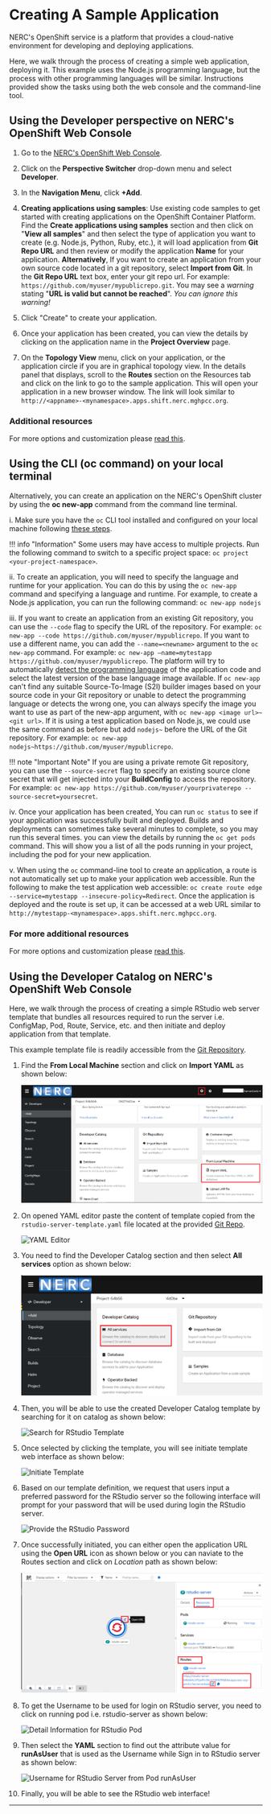 # Creating A Sample Application

NERC's OpenShift service is a platform that provides a cloud-native environment
for developing and deploying applications.

Here, we walk through the process of creating a simple web application,
deploying it. This example uses the Node.js programming language, but the process
with other programming languages will be similar. Instructions provided show the
tasks using both the web console and the command-line tool.

## Using the Developer perspective on NERC's OpenShift Web Console

1. Go to the [NERC's OpenShift Web Console](https://console.apps.shift.nerc.mghpcc.org).

2. Click on the **Perspective Switcher** drop-down menu and select **Developer**.

3. In the **Navigation Menu**, click **+Add**.

4. **Creating applications using samples**: Use existing code samples to get started
with creating applications on the OpenShift Container Platform. Find the
**Create applications using samples** section and then click on "**View all samples**"
and then select the type of application you want to create (e.g. Node.js, Python,
Ruby, etc.), it will load application from **Git Repo URL** and then review or
modify the application **Name** for your application.
**Alternatively**, If you want to create an application from your own source code
located in a git repository, select **Import from Git**. In the **Git Repo URL**
text box, enter your git repo url. For example: `https://github.com/myuser/mypublicrepo.git`.
You may see a *warning* stating "**URL is valid but cannot be reached**". *You can
ignore this warning!*

5. Click "Create" to create your application.

6. Once your application has been created, you can view the details by clicking
on the application name in the **Project Overview** page.

7. On the **Topology View** menu, click on your application, or the application
circle if you are in graphical topology view. In the details panel that displays,
scroll to the **Routes** section on the Resources tab and click on the link to
go to the sample application. This will open your application in a new browser
window. The link will look similar to `http://<appname>-<mynamespace>.apps.shift.nerc.mghpcc.org`.

### Additional resources

For more options and customization please [read this](https://docs.openshift.com/container-platform/4.10/applications/creating_applications/odc-creating-applications-using-developer-perspective.html).

## Using the CLI (oc command) on your local terminal

Alternatively, you can create an application on the NERC's OpenShift cluster by
using the **oc new-app** command from the command line terminal.

i. Make sure you have the `oc` CLI tool installed and configured on your local
machine following [these steps](../logging-in/install-the-openshift-cli/#first-time-usage).

!!! info "Information"
    Some users may have access to multiple projects. Run the following command to
    switch to a specific project space: `oc project <your-project-namespace>`.

ii. To create an application, you will need to specify the language and runtime
for your application. You can do this by using the `oc new-app` command and specifying
a language and runtime. For example, to create a Node.js application, you can run
the following command:
`oc new-app nodejs`

iii. If you want to create an application from an existing Git repository, you can
use the `--code` flag to specify the URL of the repository. For example:
`oc new-app --code https://github.com/myuser/mypublicrepo`. If you want to use a
different name, you can add the `--name=<newname>` argument to the `oc new-app` command.
For example: `oc new-app –name=mytestapp https://github.com/myuser/mypublicrepo`.
The platform will try to automatically [detect the programming language](https://docs.openshift.com/container-platform/4.10/applications/creating_applications/creating-applications-using-cli.html#language-detection)
of the application code and select the latest version of the base language image
available. If `oc new-app` can't find any suitable Source-To-Image (S2I) builder
images based on your source code in your Git repository or unable to detect the programming
language or detects the wrong one, you can always specify the image you want to use
as part of the new-app argument, with `oc new-app <image url>~<git url>`. If it is
using a test application based on Node.js, we could use the same command as before
but add `nodejs~` before the URL of the Git repository.
For example: `oc new-app nodejs~https://github.com/myuser/mypublicrepo`.

!!! note "Important Note"
    If you are using a private remote Git repository, you can use the
    `--source-secret` flag to specify an existing source clone secret that
    will get injected into your **BuildConfig** to access the repository.
    For example: `oc new-app https://github.com/myuser/yourprivaterepo --source-secret=yoursecret`.

iv. Once your application has been created, You can run `oc status` to see if your
application was successfully built and deployed. Builds and deployments can sometimes
take several minutes to complete, so you may run this several times. you can view
the details by running the `oc get pods` command. This will show you a list of all
the pods running in your project, including the pod for your new application.

v. When using the `oc` command-line tool to create an application, a route is not
automatically set up to make your application web accessible. Run the following
to make the test application web accessible:
`oc create route edge --service=mytestapp --insecure-policy=Redirect`.
Once the application is deployed and the route is set up, it can be accessed at
a web URL similar to `http://mytestapp-<mynamespace>.apps.shift.nerc.mghpcc.org`.

### For more additional resources

For more options and customization please [read this](https://docs.openshift.com/container-platform/4.10/applications/creating_applications/creating-applications-using-cli.html).

## Using the Developer Catalog on NERC's OpenShift Web Console

Here, we walk through the process of creating a simple RStudio web server template
that bundles all resources required to run the server i.e. ConfigMap, Pod, Route,
Service, etc. and then initiate and deploy application from that template.

This example template file is readily accessible from the
[Git Repository](https://github.com/nerc-project/rstudio-testapp).

1. Find the **From Local Machine** section and click on **Import YAML** as shown
below:

    ![Import YAML](images/import-yaml.png)

2. On opened YAML editor paste the content of template copied from the
`rstudio-server-template.yaml` file located at the provided [Git Repo](https://github.com/nerc-project/rstudio-testapp/blob/main/rstudio-server-template.yaml).

    ![YAML Editor](images/import-yaml-content.png)

3. You need to find the Developer Catalog section and then select **All services**
option as shown below:

    ![Select All Services](images/select-service-catalog.png)

4. Then, you will be able to use the created Developer Catalog template by searching
for it on catalog as shown below:

    ![Search for RStudio Template](images/search-developer-catalog.png)

5. Once selected by clicking the template, you will see initiate template web interface
as shown below:

    ![Initiate Template](images/initiate-template.png)

6. Based on our template definition, we request that users input a preferred password
for the RStudio server so the following interface will prompt for your password that
will be used during login the RStudio server.

    ![Provide the RStudio Password](images/provide-password.png)

7. Once successfully initiated, you can either open the application URL using the
**Open URL** icon as shown below or you can naviate to the Routes section and
click on *Location* path as shown below:

    ![How to get the RStudio Application URL](images/rstudio-server-app-url.png)

8. To get the Username to be used for login on RStudio server, you need to click
on running pod i.e. rstudio-server as shown below:

    ![Detail Information for RStudio Pod](images/rstudio-pod-info.png)

9. Then select the **YAML** section to find out the attribute value for **runAsUser**
that is used as the Username while Sign in to RStudio server as shown below:

    ![Username for RStudio Server from Pod runAsUser](images/rstudio-server-user-info.png)

10. Finally, you will be able to see the RStudio web interface!

---
